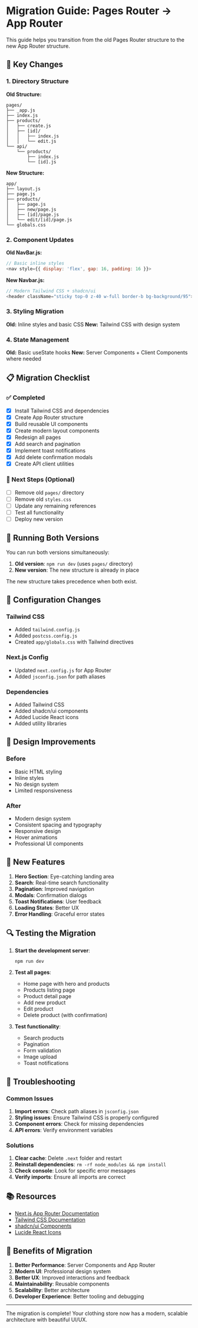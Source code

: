 # Migration Guide: Pages Router → App Router

This guide helps you transition from the old Pages Router structure to the new App Router structure.

## 🔄 Key Changes

### 1. Directory Structure

**Old Structure:**
```
pages/
├── _app.js
├── index.js
├── products/
│   ├── create.js
│   ├── [id]/
│   │   ├── index.js
│   │   └── edit.js
└── api/
    └── products/
        ├── index.js
        └── [id].js
```

**New Structure:**
```
app/
├── layout.js
├── page.js
├── products/
│   ├── page.js
│   ├── new/page.js
│   ├── [id]/page.js
│   └── edit/[id]/page.js
└── globals.css
```

### 2. Component Updates

**Old NavBar.js:**
```javascript
// Basic inline styles
<nav style={{ display: 'flex', gap: 16, padding: 16 }}>
```

**New Navbar.js:**
```javascript
// Modern Tailwind CSS + shadcn/ui
<header className="sticky top-0 z-40 w-full border-b bg-background/95">
```

### 3. Styling Migration

**Old:** Inline styles and basic CSS
**New:** Tailwind CSS with design system

### 4. State Management

**Old:** Basic useState hooks
**New:** Server Components + Client Components where needed

## 📋 Migration Checklist

### ✅ Completed
- [x] Install Tailwind CSS and dependencies
- [x] Create App Router structure
- [x] Build reusable UI components
- [x] Create modern layout components
- [x] Redesign all pages
- [x] Add search and pagination
- [x] Implement toast notifications
- [x] Add delete confirmation modals
- [x] Create API client utilities

### 🔄 Next Steps (Optional)
- [ ] Remove old `pages/` directory
- [ ] Remove old `styles.css`
- [ ] Update any remaining references
- [ ] Test all functionality
- [ ] Deploy new version

## 🚀 Running Both Versions

You can run both versions simultaneously:

1. **Old version**: `npm run dev` (uses `pages/` directory)
2. **New version**: The new structure is already in place

The new structure takes precedence when both exist.

## 🔧 Configuration Changes

### Tailwind CSS
- Added `tailwind.config.js`
- Added `postcss.config.js`
- Created `app/globals.css` with Tailwind directives

### Next.js Config
- Updated `next.config.js` for App Router
- Added `jsconfig.json` for path aliases

### Dependencies
- Added Tailwind CSS
- Added shadcn/ui components
- Added Lucide React icons
- Added utility libraries

## 🎨 Design Improvements

### Before
- Basic HTML styling
- Inline styles
- No design system
- Limited responsiveness

### After
- Modern design system
- Consistent spacing and typography
- Responsive design
- Hover animations
- Professional UI components

## 📱 New Features

1. **Hero Section**: Eye-catching landing area
2. **Search**: Real-time search functionality
3. **Pagination**: Improved navigation
4. **Modals**: Confirmation dialogs
5. **Toast Notifications**: User feedback
6. **Loading States**: Better UX
7. **Error Handling**: Graceful error states

## 🔍 Testing the Migration

1. **Start the development server**:
   ```bash
   npm run dev
   ```

2. **Test all pages**:
   - Home page with hero and products
   - Products listing page
   - Product detail page
   - Add new product
   - Edit product
   - Delete product (with confirmation)

3. **Test functionality**:
   - Search products
   - Pagination
   - Form validation
   - Image upload
   - Toast notifications

## 🐛 Troubleshooting

### Common Issues

1. **Import errors**: Check path aliases in `jsconfig.json`
2. **Styling issues**: Ensure Tailwind CSS is properly configured
3. **Component errors**: Check for missing dependencies
4. **API errors**: Verify environment variables

### Solutions

1. **Clear cache**: Delete `.next` folder and restart
2. **Reinstall dependencies**: `rm -rf node_modules && npm install`
3. **Check console**: Look for specific error messages
4. **Verify imports**: Ensure all imports are correct

## 📚 Resources

- [Next.js App Router Documentation](https://nextjs.org/docs/app)
- [Tailwind CSS Documentation](https://tailwindcss.com/docs)
- [shadcn/ui Components](https://ui.shadcn.com/)
- [Lucide React Icons](https://lucide.dev/)

## 🎉 Benefits of Migration

1. **Better Performance**: Server Components and App Router
2. **Modern UI**: Professional design system
3. **Better UX**: Improved interactions and feedback
4. **Maintainability**: Reusable components
5. **Scalability**: Better architecture
6. **Developer Experience**: Better tooling and debugging

---

The migration is complete! Your clothing store now has a modern, scalable architecture with beautiful UI/UX.
